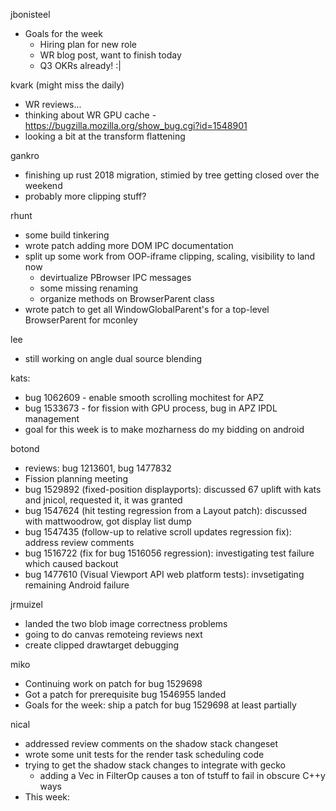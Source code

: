 jbonisteel
  * Goals for the week
    * Hiring plan for new role
    * WR blog post, want to finish today
    * Q3 OKRs already! :|

kvark (might miss the daily)
  * WR reviews...
  * thinking about WR GPU cache - https://bugzilla.mozilla.org/show_bug.cgi?id=1548901
  * looking a bit at the transform flattening

gankro
  * finishing up rust 2018 migration, stimied by tree getting closed over the weekend
  * probably more clipping stuff?

rhunt
  * some build tinkering
  * wrote patch adding more DOM IPC documentation
  * split up some work from OOP-iframe clipping, scaling, visibility to land now
    * devirtualize PBrowser IPC messages
    * some missing renaming
    * organize methods on BrowserParent class
  * wrote patch to get all WindowGlobalParent's for a top-level BrowserParent for mconley

lee
  * still working on angle dual source blending

kats:
  * bug 1062609 - enable smooth scrolling mochitest for APZ
  * bug 1533673 - for fission with GPU process, bug in APZ IPDL management
  * goal for this week is to make mozharness do my bidding on android

botond
  * reviews: bug 1213601, bug 1477832 
  * Fission planning meeting 
  * bug 1529892 (fixed-position displayports): discussed 67 uplift with kats and jnicol, requested it, it was granted
  * bug 1547624 (hit testing regression from a Layout patch): discussed with mattwoodrow, got display list dump 
  * bug 1547435 (follow-up to relative scroll updates regression fix): address review comments 
  * bug 1516722 (fix for bug 1516056 regression): investigating test failure which caused backout 
  * bug 1477610 (Visual Viewport API web platform tests): invsetigating remaining Android failure

jrmuizel
  * landed the two blob image correctness problems
  * going to do canvas remoteing reviews next
  * create clipped drawtarget debugging

miko
  * Continuing work on patch for bug 1529698
  * Got a patch for prerequisite bug 1546955 landed
  * Goals for the week: ship a patch for bug 1529698 at least partially

nical
  * addressed review comments on the shadow stack changeset
  * wrote some unit tests for the render task scheduling code
  * trying to get the shadow stack changes to integrate with gecko
    * adding a Vec in FilterOp causes a ton of tstuff to fail in obscure C++y ways
  * This week:
